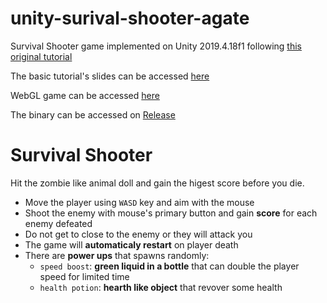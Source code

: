 # unity-surival-shooter-agate

Survival Shooter game implemented on Unity 2019.4.18f1 following [this original tutorial](https://learn.unity.com/project/survival-shooter-tutorial)

The basic tutorial's slides can be accessed [here](https://github.com/antfarmar/Unity-3D-Survival-Shooter-Tutorial/blob/master/Tutorial%20Slides.pdf)

WebGL game can be accessed [here](https://a-johanes.github.io/mbkm-agate/minggu-3-survival-shooter/WebGL/index.html)

The binary can be accessed on [Release](https://github.com/a-johanes/mbkm-agate/releases)


# Survival Shooter
Hit the zombie like animal doll and gain the higest score before you die.
- Move the player using `WASD` key and aim with the mouse
- Shoot the enemy with mouse's primary button and gain **score** for each enemy defeated
- Do not get to close to the enemy or they will attack you
- The game will **automaticaly restart** on player death
- There are **power ups** that spawns randomly:
  - `speed boost`: **green liquid in a bottle** that can double the player speed for limited time
  - `health potion`: **hearth like object** that revover some health
